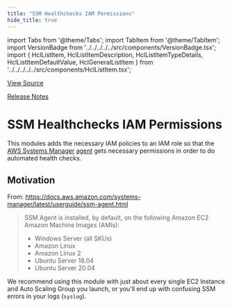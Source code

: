 ```yaml
---
title: "SSM Healthchecks IAM Permissions"
hide_title: true
---
```


import Tabs from '@theme/Tabs';
import TabItem from '@theme/TabItem';
import VersionBadge from '../../../../../src/components/VersionBadge.tsx';
import { HclListItem, HclListItemDescription, HclListItemTypeDetails, HclListItemDefaultValue, HclGeneralListItem } from '../../../../../src/components/HclListItem.tsx';

<a href="https://github.com/gruntwork-io/terraform-aws-security/tree/main/modules/ssm-healthchecks-iam-permissions" className="link-button" title="View the source code for this module in GitHub.">View Source</a>

<a href="https://github.com/gruntwork-io/terraform-aws-security/releases?q=" className="link-button" title="Release notes for only the service catalog versions which impacted this service.">Release Notes</a>

# SSM Healthchecks IAM Permissions

This modules adds the necessary IAM policies to an IAM role so that the [AWS Systems Manager](https://docs.aws.amazon.com/systems-manager/latest/userguide/what-is-systems-manager.html) [agent](https://docs.aws.amazon.com/systems-manager/latest/userguide/ssm-agent.html) gets necessary permissions in order to do automated health checks.

## Motivation

From: https://docs.aws.amazon.com/systems-manager/latest/userguide/ssm-agent.html

> SSM Agent is installed, by default, on the following Amazon EC2 Amazon Machine Images (AMIs):
>
> *   Windows Server (all SKUs)
> *   Amazon Linux
> *   Amazon Linux 2
> *   Ubuntu Server 18.04
> *   Ubuntu Server 20.04

We recommend using this module with just about every single EC2 Instance and Auto Scaling Group you launch, or you'll end up with confusing SSM errors in your logs (`syslog`).


<!-- ##DOCS-SOURCER-START
{
  "originalSources": [
    "https://github.com/gruntwork-io/terraform-aws-security/tree/modules/ssm-healthchecks-iam-permissions/readme.md",
    "https://github.com/gruntwork-io/terraform-aws-security/tree/modules/ssm-healthchecks-iam-permissions/variables.tf",
    "https://github.com/gruntwork-io/terraform-aws-security/tree/modules/ssm-healthchecks-iam-permissions/outputs.tf"
  ],
  "sourcePlugin": "module-catalog-api",
  "hash": "6e2b51ab0c237a72a18e4133a783fa30"
}
##DOCS-SOURCER-END -->
